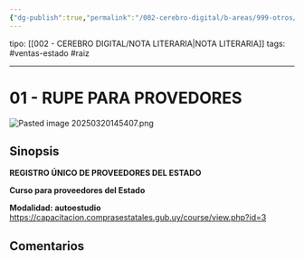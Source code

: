 ```yaml
---
{"dg-publish":true,"permalink":"/002-cerebro-digital/b-areas/999-otros/b-cursos/01-rupe-para-provedores/"}
---
```


tipo: [[002 - CEREBRO DIGITAL/NOTA LITERARIA\|NOTA LITERARIA]]
tags: #ventas-estado #raiz

---
# 01 - RUPE PARA PROVEDORES
![Pasted image 20250320145407.png](/img/user/Pasted%20image%2020250320145407.png)

## Sinopsis
**REGISTRO ÚNICO DE PROVEEDORES DEL ESTADO**

**Curso para proveedores del Estado**

**Modalidad: autoestudio**
https://capacitacion.comprasestatales.gub.uy/course/view.php?id=3

## Comentarios

